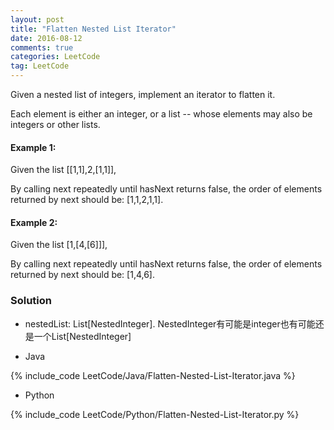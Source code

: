 ```yaml
---
layout: post
title: "Flatten Nested List Iterator"
date: 2016-08-12
comments: true
categories: LeetCode
tag: LeetCode
---
```



Given a nested list of integers, implement an iterator to flatten it.

Each element is either an integer, or a list -- whose elements may also be integers or other lists.

#### Example 1:
Given the list [[1,1],2,[1,1]],

By calling next repeatedly until hasNext returns false, the order of elements returned by next should be: [1,1,2,1,1].

#### Example 2:
Given the list [1,[4,[6]]],

By calling next repeatedly until hasNext returns false, the order of elements returned by next should be: [1,4,6].

<!--more-->
### Solution

* nestedList: List[NestedInteger]. NestedInteger有可能是integer也有可能还是一个List[NestedInteger]

* Java

{% include_code LeetCode/Java/Flatten-Nested-List-Iterator.java %}
* Python

{% include_code LeetCode/Python/Flatten-Nested-List-Iterator.py %}
